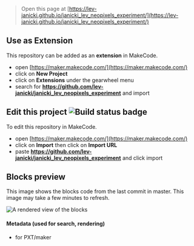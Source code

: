 
> Open this page at [https://lev-janicki.github.io/janicki_lev_neopixels_experiment/](https://lev-janicki.github.io/janicki_lev_neopixels_experiment/)

## Use as Extension

This repository can be added as an **extension** in MakeCode.

* open [https://maker.makecode.com/](https://maker.makecode.com/)
* click on **New Project**
* click on **Extensions** under the gearwheel menu
* search for **https://github.com/lev-janicki/janicki_lev_neopixels_experiment** and import

## Edit this project ![Build status badge](https://github.com/lev-janicki/janicki_lev_neopixels_experiment/workflows/MakeCode/badge.svg)

To edit this repository in MakeCode.

* open [https://maker.makecode.com/](https://maker.makecode.com/)
* click on **Import** then click on **Import URL**
* paste **https://github.com/lev-janicki/janicki_lev_neopixels_experiment** and click import

## Blocks preview

This image shows the blocks code from the last commit in master.
This image may take a few minutes to refresh.

![A rendered view of the blocks](https://github.com/lev-janicki/janicki_lev_neopixels_experiment/raw/master/.github/makecode/blocks.png)

#### Metadata (used for search, rendering)

* for PXT/maker
<script src="https://makecode.com/gh-pages-embed.js"></script><script>makeCodeRender("{{ site.makecode.home_url }}", "{{ site.github.owner_name }}/{{ site.github.repository_name }}");</script>
